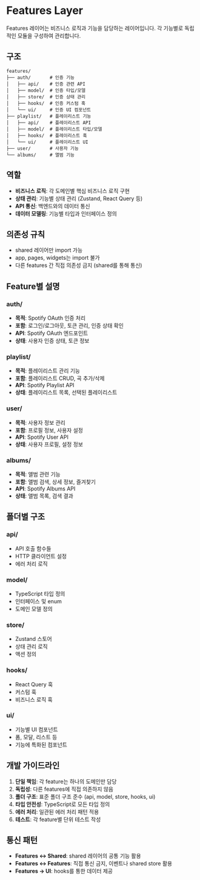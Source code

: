# Features Layer

Features 레이어는 비즈니스 로직과 기능을 담당하는 레이어입니다. 각 기능별로 독립적인 모듈을 구성하여 관리합니다.

## 구조

```
features/
├── auth/       # 인증 기능
│   ├── api/    # 인증 관련 API
│   ├── model/  # 인증 타입/모델
│   ├── store/  # 인증 상태 관리
│   ├── hooks/  # 인증 커스텀 훅
│   └── ui/     # 인증 UI 컴포넌트
├── playlist/   # 플레이리스트 기능
│   ├── api/    # 플레이리스트 API
│   ├── model/  # 플레이리스트 타입/모델
│   ├── hooks/  # 플레이리스트 훅
│   └── ui/     # 플레이리스트 UI
├── user/       # 사용자 기능
└── albums/     # 앨범 기능
```

## 역할

- **비즈니스 로직**: 각 도메인별 핵심 비즈니스 로직 구현
- **상태 관리**: 기능별 상태 관리 (Zustand, React Query 등)
- **API 통신**: 백엔드와의 데이터 통신
- **데이터 모델링**: 기능별 타입과 인터페이스 정의

## 의존성 규칙

- shared 레이어만 import 가능
- app, pages, widgets는 import 불가
- 다른 features 간 직접 의존성 금지 (shared를 통해 통신)

## Feature별 설명

### auth/

- **목적**: Spotify OAuth 인증 처리
- **포함**: 로그인/로그아웃, 토큰 관리, 인증 상태 확인
- **API**: Spotify OAuth 엔드포인트
- **상태**: 사용자 인증 상태, 토큰 정보

### playlist/

- **목적**: 플레이리스트 관리 기능
- **포함**: 플레이리스트 CRUD, 곡 추가/삭제
- **API**: Spotify Playlist API
- **상태**: 플레이리스트 목록, 선택된 플레이리스트

### user/

- **목적**: 사용자 정보 관리
- **포함**: 프로필 정보, 사용자 설정
- **API**: Spotify User API
- **상태**: 사용자 프로필, 설정 정보

### albums/

- **목적**: 앨범 관련 기능
- **포함**: 앨범 검색, 상세 정보, 즐겨찾기
- **API**: Spotify Albums API
- **상태**: 앨범 목록, 검색 결과

## 폴더별 구조

### api/

- API 호출 함수들
- HTTP 클라이언트 설정
- 에러 처리 로직

### model/

- TypeScript 타입 정의
- 인터페이스 및 enum
- 도메인 모델 정의

### store/

- Zustand 스토어
- 상태 관리 로직
- 액션 정의

### hooks/

- React Query 훅
- 커스텀 훅
- 비즈니스 로직 훅

### ui/

- 기능별 UI 컴포넌트
- 폼, 모달, 리스트 등
- 기능에 특화된 컴포넌트

## 개발 가이드라인

1. **단일 책임**: 각 feature는 하나의 도메인만 담당
2. **독립성**: 다른 features에 직접 의존하지 않음
3. **폴더 구조**: 표준 폴더 구조 준수 (api, model, store, hooks, ui)
4. **타입 안전성**: TypeScript로 모든 타입 정의
5. **에러 처리**: 일관된 에러 처리 패턴 적용
6. **테스트**: 각 feature별 단위 테스트 작성

## 통신 패턴

- **Features ↔ Shared**: shared 레이어의 공통 기능 활용
- **Features ↔ Features**: 직접 통신 금지, 이벤트나 shared store 활용
- **Features → UI**: hooks를 통한 데이터 제공
